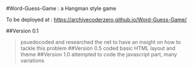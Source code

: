 #Word-Guess-Game : a Hangman style game

To be deployed at :
https://archivecoderzero.github.io/Word-Guess-Game/

##Version 0.1
>psuedocoded and researched the net to have an insight on how to tackle this problem 
##Version 0.5
>coded basic HTML layout and theme
##Version 1.0
>attempted to code the javascript part, many variations







